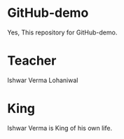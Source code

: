 # GitHub-demo
Yes, This repository for GitHub-demo. 

# Teacher
Ishwar Verma Lohaniwal

# King
Ishwar Verma is King of his own life.
 